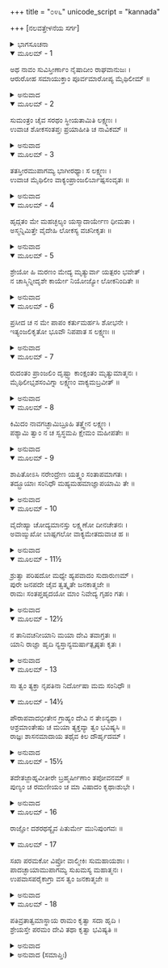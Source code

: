 +++
title = "೦೪೬"
unicode_script = "kannada"

+++
[ನಲವತ್ತೇಳನೆಯ ಸರ್ಗ]



<details><summary>ಭಾಗಸೂಚನಾ</summary>

ಲಕ್ಷ್ಮಣನು ಸೀತಾದೇವಿಯನ್ನು ಗಂಗಾನದಿಯನ್ನು ದಾಟಿಸಿ, ಶ್ರೀರಾಮನ ಆಜ್ಞೆಯನ್ನು ಮೈಥಿಲಿಗೆ ತಿಳಿಸಿದುದು
</details>

<details open><summary>ಮೂಲಮ್ - 1</summary>

ಅಥ ನಾವಂ ಸುವಿಸ್ತೀರ್ಣಾಂ ನೈಷಾದೀಂ ರಾಘವಾನುಜಃ ।  
ಆರುರೋಹ ಸಮಾಯುಕ್ತಾಂ ಪೂರ್ವಮಾರೋಪ್ಯ ಮೈಥಿಲೀಮ್ ॥
</details>

<details><summary>ಅನುವಾದ</summary>

ಬೆಸ್ತರ ಆ ದೋಣಿಯು ವಿಸ್ತೃತ ಮತ್ತು ಸುಸಜ್ಜಿತವಾಗಿತ್ತು. ಲಕ್ಷ್ಮಣನು ಮೊದಲು ಸೀತೆಯನ್ನು ಅದರಲ್ಲಿ ಹತ್ತಿಸಿ, ಮತ್ತೆ ತಾನೂ ಹತ್ತಿದನು.॥1॥
</details>

<details open><summary>ಮೂಲಮ್ - 2</summary>

ಸುಮಂತ್ರಂ ಚೈವ ಸರಥಂ ಸ್ಥೀಯತಾಮಿತಿ ಲಕ್ಷ್ಮಣಃ ।  
ಉವಾಚ ಶೋಕಸಂತಪ್ತಃ ಪ್ರಯಾಹೀತಿ ಚ ನಾವಿಕಮ್ ॥
</details>

<details><summary>ಅನುವಾದ</summary>

ಅವನು ರಥಸಹಿತ ಸುಮಂತ್ರನಿಗೆ ಅಲ್ಲೇ ನಿಲ್ಲುವಂತೆ ಹೇಳಿ, ಶೋಕ ಸಂತಪ್ತ ನಾಗಿ ಅಂಬಿಗನಲ್ಲಿ ನಡಿ ಎಂದು ಹೇಳಿದನು.॥2॥
</details>

<details open><summary>ಮೂಲಮ್ - 3</summary>

ತತಸ್ತೀರಮುಪಾಗಮ್ಯ ಭಾಗೀರಥ್ಯಾಃ ಸ ಲಕ್ಷ್ಮಣಃ ।  
ಉವಾಚ ಮೈಥಿಲೀಂ ವಾಕ್ಯಂಪ್ರಾಂಜಲಿರ್ಬಾಷ್ಪಸಂವೃತಃ ॥
</details>

<details><summary>ಅನುವಾದ</summary>

ಬಳಿಕ ಭಾಗೀರಥಿಯ ಆಚೆಯ ದಡಕ್ಕೆ ಹೋದಾಗ ಲಕ್ಷ್ಮಣನ ಕಣ್ಣುಗಳಲ್ಲಿ ಕಂಬನಿ ತುಂಬಿಬಂತು. ಅವನು ಮಿಥಿಲೇಶಕುಮಾರಿ ಸೀತೆಗೆ ಕೈಮುಗಿದುಕೊಂಡು ಹೇಳಿದನು.॥3॥
</details>

<details open><summary>ಮೂಲಮ್ - 4</summary>

ಹೃದ್ಗತಂ ಮೇ ಮಹಚ್ಛಲ್ಯಂ ಯಸ್ಮಾದಾರ್ಯೇಣ ಧೀಮತಾ ।  
ಅಸ್ಮನ್ನಿಮಿತ್ತೇ ವೈದೇಹಿ ಲೋಕಸ್ಯ ವಚನೀಕೃತಃ ॥
</details>

<details><summary>ಅನುವಾದ</summary>

ವಿದೇಹನಂದಿನಿ! ಇಂದು ರಘುನಾಥನು ಧೀಮಂತನಾಗಿದ್ದರೂ ಲೋಕದಲ್ಲಿ ನನ್ನ ಬಹಳ ನಿಂದೆಯಾಗುವ ಕಾರ್ಯವನ್ನು ನನಗೆ ಒಪ್ಪಿಸಿರುವನಲ್ಲ ಎಂಬ ಶೂಲವು ನನ್ನ ಮನಸ್ಸಿಗೆ ಬಹಳ ನಾಟುತ್ತಿದೆ.॥4॥
</details>

<details open><summary>ಮೂಲಮ್ - 5</summary>

ಶ್ರೇಯೋ ಹಿ ಮರಣಂ ಮೇದ್ಯ ಮೃತ್ಯುರ್ವಾ ಯತ್ಪರಂ ಭವೇತ್ ।  
ನ ಚಾಸ್ಮಿನ್ನೀದೃಶೇ ಕಾರ್ಯೇ ನಿಯೋಜ್ಯೋ ಲೋಕನಿಂದಿತೇ ॥
</details>

<details><summary>ಅನುವಾದ</summary>

ನನಗೆ ಈಗ ಮರಣವೇ ಶ್ರೇಯಸ್ಕರವಾದೀತು. ಮೃತ್ಯು ವಿಗಿಂತಲೂ ಹೆಚ್ಚಿನದು ಬೇರೆ ಯಾವುದಾದರೂ ಇದ್ದರೆ ಅದು ನನಗೆ ಶ್ರೇಯಸ್ಕರವೇ. ಆದರೆ ಅಣ್ಣನು ಈ ಲೋಕನಿಂದಿತ ಕಾರ್ಯದಲ್ಲಿ ನನ್ನನ್ನು ನೇಮಿಸಬಾರದಿತ್ತು.॥5॥
</details>

<details open><summary>ಮೂಲಮ್ - 6</summary>

ಪ್ರಸೀದ ಚ ನ ಮೇ ಪಾಪಂ ಕರ್ತುಮರ್ಹಸಿ ಶೋಭನೇ ।  
ಇತ್ಯಂಜಲಿಕೃತೋ ಭೂವೌ ನಿಪಪಾತ ಸ ಲಕ್ಷ್ಮಣಃ ॥
</details>

<details><summary>ಅನುವಾದ</summary>

ದೇವೀ ಪ್ರಸನ್ನಳಾಗು. ನನ್ನಲ್ಲಿ ಯಾವ ದೋಷವನ್ನೂ ಎಣಿಸಬೇಡ. ಎಂದು ಹೇಳಿ ಕೈಮುಗಿದುಕೊಂಡು ಲಕ್ಷ್ಮಣನು ನೆಲಕ್ಕೆ ಕುಸಿದುಬಿದ್ದನು.॥6॥
</details>

<details open><summary>ಮೂಲಮ್ - 7</summary>

ರುದಂತಂ ಪ್ರಾಂಜಲಿಂ ದೃಷ್ಟ್ವಾ ಕಾಂಕ್ಷಂತಂ ಮೃತ್ಯುಮಾತ್ಮನಃ ।  
ಮೈಥಿಲೀಭೃಶಸಂವಿಗ್ನಾ ಲಕ್ಷ್ಮಣಂ ವಾಕ್ಯಮಬ್ರವೀತ್ ॥
</details>

<details><summary>ಅನುವಾದ</summary>

ಲಕ್ಷ್ಮಣನು ಕೈಮುಗಿದುಕೊಂಡು ಅಳುತ್ತಿರುವನು ಮತ್ತು ತನ್ನ ಮೃತ್ಯುವನ್ನು ಬಯಸುತ್ತಿರುವನು. ಇದನ್ನು ನೋಡಿ ಮಿಥಿಲೇಶಕುಮಾರಿ ಸೀತೆಯು ಅತ್ಯಂತ ಉದ್ವಿಗ್ನಳಾಗಿ ಲಕ್ಷ್ಮಣನಲ್ಲಿ ಕೇಳಿದಳ.॥7॥
</details>

<details open><summary>ಮೂಲಮ್ - 8</summary>

ಕಿಮಿದಂ ನಾವಗಚ್ಛಾಮಿಬ್ರೂಹಿ ತತ್ತ್ವೇನ ಲಕ್ಷ್ಮಣ ।  
ಪಶ್ಯಾಮಿ ತ್ವಾಂ ನ ಚ ಸ್ವಸ್ಥಮಪಿ ಕ್ಷೇಮಂ ಮಹೀಪತೇಃ ॥
</details>

<details><summary>ಅನುವಾದ</summary>

ಲಕ್ಷ್ಮಣ! ನೀನು ಹೇಳುವುದು ಒಂದೂ ನನಗೆ ಅರ್ಥವಾಗುತ್ತಿಲ್ಲ. ಯಥಾವತ್ತಾಗಿ ತಿಳಿಸಿ. ಮಹಾರಾಜರು ಕ್ಷೇಮದಿಂದ ಇರುವರಲ್ಲ? ನಿನ್ನ ಮನಸ್ಸು ಸ್ವಸ್ಥವಾಗಿಲ್ಲ ಎಂದು ನಾನು ನೋಡುತ್ತಿದ್ದೇನ.॥8॥
</details>

<details open><summary>ಮೂಲಮ್ - 9</summary>

ಶಾಪಿತೋಽಸಿ ನರೇಂದ್ರೇಣ ಯತ್ತ್ವಂ ಸಂತಾಪಮಾಗತಃ ।  
ತದ್ಬ್ರೂಯಾಃ ಸಂನಿಧೌ ಮಹ್ಯಮಹಮಾಜ್ಞಾಪಯಾಮಿ ತೇ ॥
</details>

<details><summary>ಅನುವಾದ</summary>

ನಾನು ಮಹಾರಾಜರ ಆಣೆಯಿಟ್ಟು ಕೇಳುತ್ತಿದ್ದೇನೆ - ನಿನಗೆ ಇಷ್ಟು ಸಂತಾಪವಾಗುವ ಆ ಮಾತನ್ನು ನನ್ನ ಬಳಿ ನಿಜವಾಗಿ ತಿಳಿಸು. ಇದಕ್ಕಾಗಿ ನಾನು ನಿನಗೆ ಆಜ್ಞಾಪಿಸುತ್ತಿದ್ದೇನೆ.॥9॥
</details>

<details open><summary>ಮೂಲಮ್ - 10</summary>

ವೈದೇಹ್ಯಾ ಚೋದ್ಯಮಾನಸ್ತು ಲಕ್ಷ್ಮಣೋ ದೀನಚೇತನಃ ।  
ಅವಾಙ್ಮುಖೋ ಬಾಷ್ಪಗಲೋ ವಾಕ್ಯಮೇತದುವಾಚ ಹ ॥
</details>

<details><summary>ಅನುವಾದ</summary>

ವಿದೇಹ ನಂದಿನಿಯು ಹೀಗೆ ಪ್ರೇರೇಪಿಸಿದಾಗ ಲಕ್ಷ್ಮಣನು ದುಃಖಿತನಾಗಿ ತಲೆತಗ್ಗಿಸಿಕೊಂಡು, ಅಶ್ರುಗದ್ಗದನಾಗಿ ಈ ಪ್ರಕಾರ ಹೇಳಿದನು.॥10॥
</details>

<details open><summary>ಮೂಲಮ್ - 11½</summary>

ಶ್ರುತ್ವಾ ಪರಿಷದೋ ಮಧ್ಯೇ ಹ್ಯಪವಾದಂ ಸುದಾರುಣಮ್ ।  
ಪುರೇ ಜನಪದೇ ಚೈವ ತ್ವತ್ಕೃತೇ ಜನಕಾತ್ಮಜೇ ॥  
ರಾಮಃ ಸಂತಪ್ತಹೃದಯೋ ಮಾಂ ನಿವೇದ್ಯ ಗೃಹಂ ಗತಃ ।
</details>

<details><summary>ಅನುವಾದ</summary>

ಜನಕನಂದಿನಿ! ನಗರ ಮತ್ತು ದೇಶದಲ್ಲಿ ನಿನ್ನ ವಿಷಯದಲ್ಲಿ ಹರಡಿರುವ ಅತ್ಯಂತ ಭಯಂಕರ ಅಪವಾದವನ್ನು ರಾಜಸಭೆಯಲ್ಲಿ ಕೇಳಿ ಶ್ರೀರಾಮನ ಹೃದಯ ಸಂತಪ್ತವಾಗಿ, ನನ್ನಲ್ಲಿ ಎಲ್ಲವನ್ನು ತಿಳಿಸಿ ಭವನದೊಳಗೆ ನಡೆದನು.॥11½॥
</details>

<details open><summary>ಮೂಲಮ್ - 12½</summary>

ನ ತಾನಿವಚನೀಯಾನಿ ಮಯಾ ದೇವಿ ತವಾಗ್ರತಃ ॥  
ಯಾನಿ ರಾಜ್ಞಾ ಹೃದಿ ನ್ಯಸ್ತಾನ್ಯಮರ್ಷಾತ್ಪೃಷ್ಠತಃ ಕೃತಃ ।
</details>

<details><summary>ಅನುವಾದ</summary>

ದೇವಿ! ರಾಜಾರಾಮನು ಯಾವ ಅಪವಾದ ವಚನಗಳ ದುಃಖವನ್ನು ಸಹಿಸದೆ ತನ್ನ ಹೃದಯದಲ್ಲಿ ಇರಿಸಿಕೊಂಡಿರುವನೋ ಅದನ್ನು ನಾನು ನಿಮ್ಮ ಮುಂದೆ ತಿಳಿಸಲಾರೆ. ಅದಕ್ಕಾಗಿ ನಾನು ಅದರ ಚರ್ಚೆ ಬಿಟ್ಟುಬಿಟ್ಟಿರುವೆನು.॥12½॥
</details>

<details open><summary>ಮೂಲಮ್ - 13</summary>

ಸಾ ತ್ವಂ ತ್ಯಕ್ತಾ ನೃಪತಿನಾ ನಿರ್ದೋಷಾ ಮಮ ಸಂನಿಧೌ ॥
</details>

<details open><summary>ಮೂಲಮ್ - 14½</summary>

ಪೌರಾಪವಾದಭೀತೇನ ಗ್ರಾಹ್ಯಂ ದೇವಿ ನ ತೇಽನ್ಯಥಾ ।  
ಆಶ್ರಮಾಂತೇಷು ಚ ಮಯಾ ತ್ಯಕ್ತವ್ಯಾ ತ್ವಂ ಭವಿಷ್ಯಸಿ ॥  
ರಾಜ್ಞಃ ಶಾಸನಮಾದಾಯ ತಥೈವ ಕಿಲ ದೌರ್ಹೃದಮ್ ।
</details>

<details><summary>ಅನುವಾದ</summary>

ನೀವು ನನ್ನ ಮುಂದೆ ನಿರ್ದೋಷಳೆಂದು ಸಿದ್ಧವಾಗಿತ್ತು. ಆದರೂ ಮಹಾರಾಜರು ಲೋಕಾಪವಾದಕ್ಕೆ ಹೆದರಿ ನಿಮ್ಮನ್ನು ತ್ಯಜಿಸಿರುವರು. ದೇವಿ! ನೀವು ಅನ್ಯಥಾ ಏನನ್ನು ಭಾವಿಸಬೇಡಿ. ಈಗ ಮಹಾರಾಜರ ಆಜ್ಞೆಯನ್ನು ಮನ್ನಿಸಿ, ನಿಮ್ಮ ಇಚ್ಛೆಯೂ ಹೀಗೆ ಎಂದು ತಿಳಿದು ನಾನು ಆಶ್ರಮಗಳ ಬಳಿಗೆ ಕರೆದುಕೊಂಡು ಹೋಗಿ ನಿಮ್ಮನ್ನು ಅಲ್ಲೇ ಬಿಟ್ಟುಬಿಡುವೆನು.॥13-14½॥
</details>

<details open><summary>ಮೂಲಮ್ - 15½</summary>

ತದೇತಜ್ಜಾಹ್ನವೀತೀರೇ ಬ್ರಹ್ಮರ್ಷೀಣಾಂ ತಪೋವನಮ್ ॥  
ಪುಣ್ಯಂ ಚ ರಮಣೀಯಂ ಚ ಮಾ ವಿಷಾದಂ ಕೃಥಾಃಶುಭೇ ।
</details>

<details><summary>ಅನುವಾದ</summary>

ಶುಭಾಂಗಿಯೇ! ಇದೋ ಗಂಗೆಯ ತೀರದಲ್ಲಿರುವ ಬ್ರಹ್ಮರ್ಷಿಗಳ ಪವಿತ್ರ ಹಾಗೂ ರಮಣೀಯ ತಪೋವನವಾಗಿದೆ. ನೀವು ವಿಷಾದಪಡ ಬೇಡಿರಿ.॥15½॥
</details>

<details open><summary>ಮೂಲಮ್ - 16</summary>

ರಾಜ್ಞೋ ದಶರಥಸ್ಯೈವ ಪಿತುರ್ಮೇ ಮುನಿಪುಂಗವಃ ॥
</details>

<details open><summary>ಮೂಲಮ್ - 17</summary>

ಸಖಾ ಪರಮಕೋ ವಿಪ್ರೋ ವಾಲ್ಮೀಕಿಃ ಸುಮಹಾಯಶಾಃ ।  
ಪಾದಚ್ಛಾಯಾಮುಪಾಗಮ್ಯ ಸುಖಮಸ್ಯ ಮಹಾತ್ಮನಃ ।  
ಉಪವಾಸಪರೈಕಾಗ್ರಾ ವಸ ತ್ವಂ ಜನಕಾತ್ಮಜೇ ॥
</details>

<details><summary>ಅನುವಾದ</summary>

ಇಲ್ಲಿ ನಮ್ಮ ತಂದೆ ದಶರಥರಾಜರ ಘನಿಷ್ಠ ಮಿತ್ರರಾದ ಮಹಾಯಶಸ್ವೀ ಬ್ರಹ್ಮರ್ಷಿ ವಾಲ್ಮೀಕಿಗಳು ಇರುತ್ತಾರೆ. ನೀವು ಆ ಮಹಾತ್ಮರ ಚರಣಛಾಯೆಯನ್ನು ಆಶ್ರಯಿಸಿ ಇಲ್ಲಿ ಸುಖವಾಗಿ ಇರಿ. ಜನಕಾತ್ಮಜೆ! ನೀವು ಇಲ್ಲಿ ಉಪವಾಸ ಪರಾಯಣ ಹಾಗೂ ಏಕಾಗ್ರಚಿತ್ತರಾಗಿ ವಾಸಿಸಿರಿ.॥16-17॥
</details>

<details open><summary>ಮೂಲಮ್ - 18</summary>

ಪತಿವ್ರತಾತ್ವಮಾಸ್ಥಾಯ ರಾಮಂ ಕೃತ್ವಾ ಸದಾ ಹೃದಿ ।  
ಶ್ರೇಯಸ್ತೇ ಪರಮಂ ದೇವಿ ತಥಾ ಕೃತ್ವಾ ಭವಿಷ್ಯತಿ ॥
</details>

<details><summary>ಅನುವಾದ</summary>

ದೇವಿ! ನೀವು ಸದಾ ಶ್ರೀರಘುನಾಥನನ್ನು ಹೃದಯದಲ್ಲಿ ಇಟ್ಟುಕೊಂಡು ಪಾತಿವ್ರತ್ಯವನ್ನು ಅವಲಂಬಿಸಿರಿ. ಇದರಿಂದ ನಿಮ್ಮ ಪರಮ ಶ್ರೇಯಸ್ಸಾಗಬಹುದು.॥18॥
</details>

<details><summary>ಅನುವಾದ (ಸಮಾಪ್ತಿಃ)</summary>

ಶ್ರೀವಾಲ್ಮೀಕಿ ವಿರಚಿತ ಆರ್ಷರಾಮಾಯಣ ಆದಿಕಾವ್ಯದ ಉತ್ತರ ಕಾಂಡದಲ್ಲಿ ನಲವತ್ತೇಳನೆಯ ಸರ್ಗ ಪೂರ್ಣವಾಯಿತು. ॥47॥
</details>
